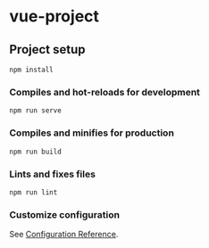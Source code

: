 # vue-project

## Project setup
```
npm install
```

### Compiles and hot-reloads for development
```
npm run serve
```

### Compiles and minifies for production
```
npm run build
```

### Lints and fixes files
```
npm run lint
```

### Customize configuration
See [Configuration Reference](https://cli.vuejs.org/config/).

<!-- 
node_modules    整个项目的依赖包
public          存放项目的静态文件
src             存放项目的源代码
    assets          静态资源
    components      可重用组件
    router          路由配置
    views           视图组件（页面）
    App.vue         入口页面（根组件）
    main.js        入口js文件
package.json    模块基本信息，项目开发所需要模块，版本信息
vue.config.js   保存vue配置的文件，如：代理、端口的配置等
修改端口号：        端口被占用时使用后一个端口
    devServer:{
    port:80
    }


    查看端口占用:               netstat -ano
    查看被占用端口对应的PID:     netstat -ano|findstr "8080"
    查看指定PID的进程:          tasklist|findstr "8080"
    结束进程:                   taskkill /T /F /PID 8080 
 -->